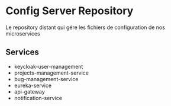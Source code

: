 # Config Server Repository

Le repository distant qui gére les fichiers de configuration de nos microservices

## Services

- keycloak-user-management
- projects-management-service
- bug-management-service
- eureka-service
- api-gateway
- notification-service
